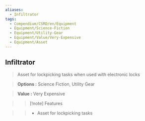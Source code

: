 ```yaml
---
aliases:
  - Infiltrator
tags:
  - Compendium/CSRD/en/Equipment
  - Equipment/Science-Fiction
  - Equipment/Utility-Gear
  - Equipment/Value/Very-Expensive
  - Equipment/Asset
---
```

  
    
## Infiltrator    
    
>Asset for lockpicking tasks when used with electronic locks    
> **Options :** Science Fiction, Utility Gear    
> **Value :** Very Expensive    
>>[!note] Features    
>> - Asset for lockpicking tasks